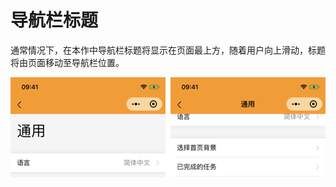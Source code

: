 # 导航栏标题

通常情况下，在本作中导航栏标题将显示在页面最上方，随着用户向上滑动，标题将由页面移动至导航栏位置。

![标题位置随着向上滑动发生改变](<../.gitbook/assets/image (29).png>)
